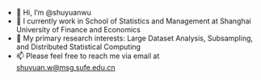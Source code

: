 - 👋 Hi, I’m @shuyuanwu
- 👀 I currently work in School of Statistics and Management at Shanghai University of Finance and Economics
- 🌱 My primary research interests: Large Dataset Analysis, Subsampling, and Distributed Statistical Computing
- 📫 Please feel free to reach me via email at shuyuan.w@msg.sufe.edu.cn

<!---
- 💞️ I’m looking to collaborate on ...
--->

<!---
shuyuanwu/shuyuanwu is a ✨ special ✨ repository because its `README.md` (this file) appears on your GitHub profile.
You can click the Preview link to take a look at your changes.
Thes are hidden sentences.
--->
